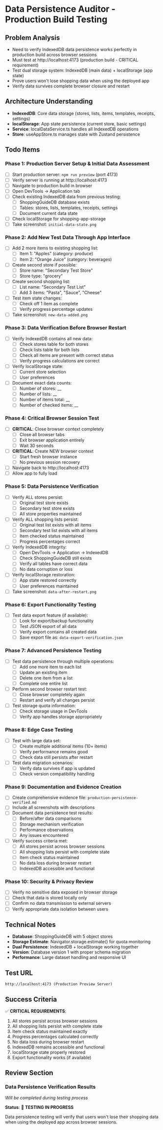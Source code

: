 # Data Persistence Auditor - Production Build Testing

## Problem Analysis
- Need to verify IndexedDB data persistence works perfectly in production build across browser sessions
- Must test at http://localhost:4173 (production build - CRITICAL requirement)
- Test dual storage system: IndexedDB (main data) + localStorage (app state)
- Prove users won't lose shopping data when using the deployed app
- Verify data survives complete browser closure and restart

## Architecture Understanding
- **IndexedDB**: Core data storage (stores, lists, items, templates, receipts, settings)
- **localStorage**: App state persistence (current store, basic settings)
- **Service**: localDataService.ts handles all IndexedDB operations
- **Store**: useAppStore.ts manages state with Zustand persistence

## Todo Items

### Phase 1: Production Server Setup & Initial Data Assessment
- [ ] Start production server: `npm run preview` (port 4173)
- [ ] Verify server is running at http://localhost:4173
- [ ] Navigate to production build in browser
- [ ] Open DevTools → Application tab
- [ ] Check existing IndexedDB data from previous testing:
  - [ ] ShoppingGuideDB database exists
  - [ ] Tables: stores, lists, templates, receipts, settings
  - [ ] Document current data state
- [ ] Check localStorage for shopping-app-storage
- [ ] Take screenshot: `initial-data-state.png`

### Phase 2: Add New Test Data Through App Interface
- [ ] Add 2 more items to existing shopping list:
  - [ ] Item 1: "Apples" (category: produce)
  - [ ] Item 2: "Orange Juice" (category: beverages)
- [ ] Create second store if possible:
  - [ ] Store name: "Secondary Test Store"
  - [ ] Store type: "grocery"
- [ ] Create second shopping list:
  - [ ] List name: "Secondary Test List"  
  - [ ] Add 3 items: "Pasta", "Sauce", "Cheese"
- [ ] Test item state changes:
  - [ ] Check off 1 item as complete
  - [ ] Verify progress percentage updates
- [ ] Take screenshot: `new-data-added.png`

### Phase 3: Data Verification Before Browser Restart
- [ ] Verify IndexedDB contains all new data:
  - [ ] Check stores table for both stores
  - [ ] Check lists table for both lists
  - [ ] Check all items are present with correct status
  - [ ] Verify progress calculations are correct
- [ ] Verify localStorage state:
  - [ ] Current store selection
  - [ ] User preferences
- [ ] Document exact data counts:
  - [ ] Number of stores: __
  - [ ] Number of lists: __
  - [ ] Number of items total: __
  - [ ] Number of checked items: __

### Phase 4: Critical Browser Session Test
- [ ] **CRITICAL**: Close browser context completely
  - [ ] Close all browser tabs
  - [ ] Exit browser application entirely
  - [ ] Wait 30 seconds
- [ ] **CRITICAL**: Create NEW browser context
  - [ ] Start fresh browser instance
  - [ ] No previous session recovery
- [ ] Navigate back to http://localhost:4173
- [ ] Allow app to fully load

### Phase 5: Data Persistence Verification
- [ ] Verify ALL stores persist:
  - [ ] Original test store exists
  - [ ] Secondary test store exists
  - [ ] All store properties maintained
- [ ] Verify ALL shopping lists persist:
  - [ ] Original test list exists with all items
  - [ ] Secondary test list exists with all items
  - [ ] Item checked status maintained
  - [ ] Progress percentages correct
- [ ] Verify IndexedDB integrity:
  - [ ] Open DevTools → Application → IndexedDB
  - [ ] Check ShoppingGuideDB still exists
  - [ ] Verify all tables have correct data
  - [ ] No data corruption or loss
- [ ] Verify localStorage restoration:
  - [ ] App state restored correctly
  - [ ] User preferences maintained
- [ ] Take screenshot: `data-after-restart.png`

### Phase 6: Export Functionality Testing
- [ ] Test data export feature (if available):
  - [ ] Look for export/backup functionality
  - [ ] Test JSON export of all data
  - [ ] Verify export contains all created data
  - [ ] Save export file as: `data-export-verification.json`

### Phase 7: Advanced Persistence Testing
- [ ] Test data persistence through multiple operations:
  - [ ] Add one more item to each list
  - [ ] Update an existing item
  - [ ] Delete one item from a list
  - [ ] Complete one entire list
- [ ] Perform second browser restart test:
  - [ ] Close browser completely again
  - [ ] Restart and verify all changes persist
- [ ] Test storage quota information:
  - [ ] Check storage usage in DevTools
  - [ ] Verify app handles storage appropriately

### Phase 8: Edge Case Testing
- [ ] Test with large data set:
  - [ ] Create multiple additional items (10+ items)
  - [ ] Verify performance remains good
  - [ ] Check data still persists after restart
- [ ] Test data migration scenarios:
  - [ ] Verify data survives if app is updated
  - [ ] Check version compatibility handling

### Phase 9: Documentation and Evidence Creation
- [ ] Create comprehensive evidence file: `production-persistence-verified.md`
- [ ] Include all screenshots with descriptions
- [ ] Document data persistence test results:
  - [ ] Before/after data comparisons
  - [ ] Storage mechanism verification
  - [ ] Performance observations
  - [ ] Any issues encountered
- [ ] Verify success criteria met:
  - [ ] All stores persist across browser sessions
  - [ ] All shopping lists persist with complete state
  - [ ] Item check status maintained
  - [ ] No data loss during browser restart
  - [ ] IndexedDB accessible and functional

### Phase 10: Security & Privacy Review
- [ ] Verify no sensitive data exposed in browser storage
- [ ] Check that data is stored locally only
- [ ] Confirm no data transmission to external servers
- [ ] Verify appropriate data isolation between users

## Technical Notes
- **Database**: ShoppingGuideDB with 5 object stores
- **Storage Estimate**: Navigator.storage.estimate() for quota monitoring
- **Dual Persistence**: IndexedDB + localStorage working together
- **Version**: Database version 1 with proper schema migration
- **Performance**: Large dataset handling and responsive UI

## Test URL
```
http://localhost:4173 (Production Preview Server)
```

## Success Criteria
✅ **CRITICAL REQUIREMENTS**:
1. All stores persist across browser sessions
2. All shopping lists persist with complete state  
3. Item check status maintained exactly
4. Progress percentages calculated correctly
5. No data loss during browser restart
6. IndexedDB remains accessible and functional
7. localStorage state properly restored
8. Export functionality works (if available)

## Review Section

### Data Persistence Verification Results

*Will be completed during testing process*

**Status**: 🔄 **TESTING IN PROGRESS**

Data persistence testing will verify that users won't lose their shopping data when using the deployed app across browser sessions.